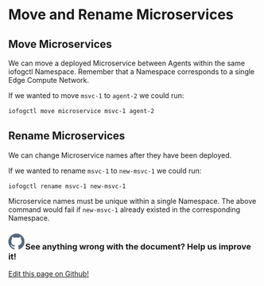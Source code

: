 # Move and Rename Microservices

## Move Microservices

We can move a deployed Microservice between Agents within the same iofogctl Namespace. Remember that a Namespace corresponds to a single Edge Compute Network.

If we wanted to move `msvc-1` to `agent-2` we could run:

```bash
iofogctl move microservice msvc-1 agent-2
```

## Rename Microservices

We can change Microservice names after they have been deployed.

If we wanted to rename `msvc-1` to `new-msvc-1` we could run:

```plain
iofogctl rename msvc-1 new-msvc-1
```

Microservice names must be unique within a single Namespace. The above command would fail if `new-msvc-1` already existed in the corresponding Namespace.

<aside class="notifications contribute">
  <h3><img src="/images/icos/ico-github.svg" alt="">See anything wrong with the document? Help us improve it!</h3>
  <a href="https://github.com/eclipse-iofog/iofog.org/edit/develop/content/docs/2.0.0/microservices/microservice-move-rename.md"
    target="_blank">
    <p>Edit this page on Github!</p>
  </a>
</aside>
